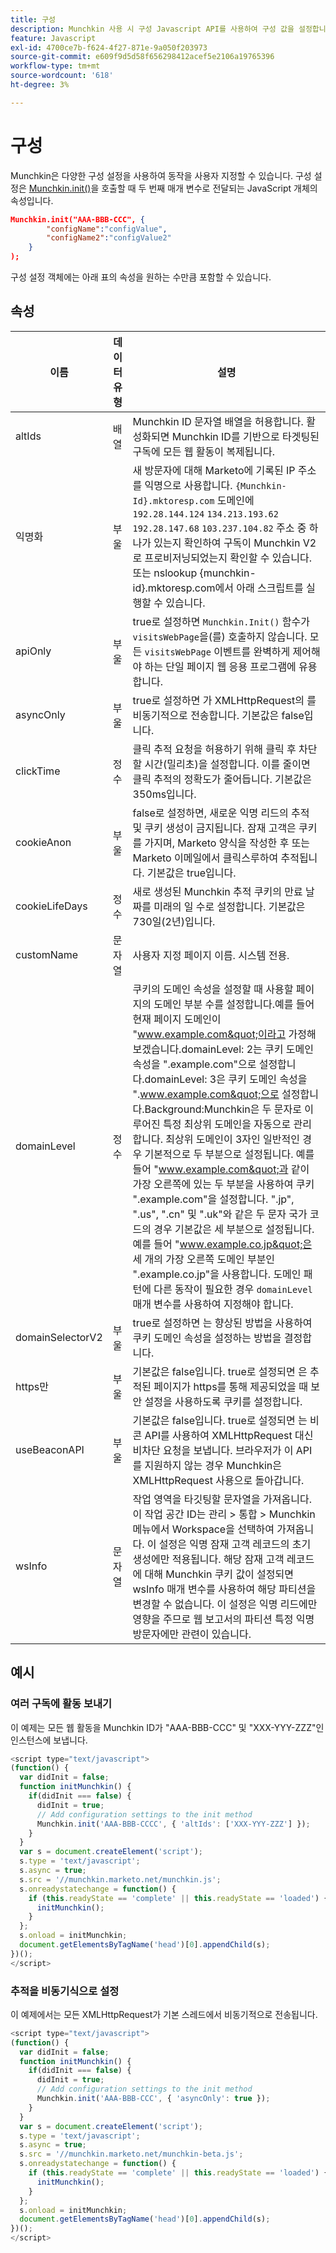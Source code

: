 ```yaml
---
title: 구성
description: Munchkin 사용 시 구성 Javascript API를 사용하여 구성 값을 설정합니다.
feature: Javascript
exl-id: 4700ce7b-f624-4f27-871e-9a050f203973
source-git-commit: e609f9d5d58f656298412acef5e2106a19765396
workflow-type: tm+mt
source-wordcount: '618'
ht-degree: 3%

---
```


# 구성

Munchkin은 다양한 구성 설정을 사용하여 동작을 사용자 지정할 수 있습니다. 구성 설정은 [Munchkin.init()](lead-tracking.md#munchkin-behavior)을 호출할 때 두 번째 매개 변수로 전달되는 JavaScript 개체의 속성입니다.

```json
Munchkin.init("AAA-BBB-CCC", {
        "configName":"configValue",
        "configName2":"configValue2"
    }
);
```

구성 설정 객체에는 아래 표의 속성을 원하는 수만큼 포함할 수 있습니다.

## 속성

| 이름 | 데이터 유형 | 설명 |
|---|---|---|
| altIds | 배열 | Munchkin ID 문자열 배열을 허용합니다. 활성화되면 Munchkin ID를 기반으로 타겟팅된 구독에 모든 웹 활동이 복제됩니다. |
| 익명화 | 부울 | 새 방문자에 대해 Marketo에 기록된 IP 주소를 익명으로 사용합니다. `{Munchkin-Id}.mktoresp.com` 도메인에 `192.28.144.124` `134.213.193.62` `192.28.147.68` `103.237.104.82` 주소 중 하나가 있는지 확인하여 구독이 Munchkin V2로 프로비저닝되었는지 확인할 수 있습니다. 또는 nslookup {munchkin-id}.mktoresp.com에서 아래 스크립트를 실행할 수 있습니다. | grep -E -c -e &quot;(192.28.144.124,134.213.193.62,192.28.147.68,103.237.104.82)&quot; 명령이 &#39;0&#39;을 출력하면 구독이 Munchkin V2로 프로비저닝되지 않습니다. 1 이상을 출력하면 구독이 프로비저닝됩니다. |
| apiOnly | 부울 | true로 설정하면 `Munchkin.Init()` 함수가 `visitsWebPage`을(를) 호출하지 않습니다. 모든 `visitsWebPage` 이벤트를 완벽하게 제어해야 하는 단일 페이지 웹 응용 프로그램에 유용합니다. |
| asyncOnly | 부울 | true로 설정하면 가 XMLHttpRequest의 를 비동기적으로 전송합니다. 기본값은 false입니다. |
| clickTime | 정수 | 클릭 추적 요청을 허용하기 위해 클릭 후 차단할 시간(밀리초)을 설정합니다. 이를 줄이면 클릭 추적의 정확도가 줄어듭니다. 기본값은 350ms입니다. |
| cookieAnon | 부울 | false로 설정하면, 새로운 익명 리드의 추적 및 쿠키 생성이 금지됩니다. 잠재 고객은 쿠키를 가지며, Marketo 양식을 작성한 후 또는 Marketo 이메일에서 클릭스루하여 추적됩니다. 기본값은 true입니다. |
| cookieLifeDays | 정수 | 새로 생성된 Munchkin 추적 쿠키의 만료 날짜를 미래의 일 수로 설정합니다. 기본값은 730일(2년)입니다. |
| customName | 문자열 | 사용자 지정 페이지 이름. 시스템 전용. |
| domainLevel | 정수 | 쿠키의 도메인 속성을 설정할 때 사용할 페이지의 도메인 부분 수를 설정합니다.예를 들어 현재 페이지 도메인이 &quot;www.example.com&quot;이라고 가정해 보겠습니다.domainLevel: 2는 쿠키 도메인 속성을 &quot;.example.com&quot;으로 설정합니다.domainLevel: 3은 쿠키 도메인 속성을 &quot;.www.example.com&quot;으로 설정합니다.Background:Munchkin은 두 문자로 이루어진 특정 최상위 도메인을 자동으로 관리합니다. 최상위 도메인이 3자인 일반적인 경우 기본적으로 두 부분으로 설정됩니다. 예를 들어 &quot;www.example.com&quot;과 같이 가장 오른쪽에 있는 두 부분을 사용하여 쿠키 &quot;.example.com&quot;을 설정합니다. &quot;.jp&quot;, &quot;.us&quot;, &quot;.cn&quot; 및 &quot;.uk&quot;와 같은 두 문자 국가 코드의 경우 기본값은 세 부분으로 설정됩니다. 예를 들어 &quot;www.example.co.jp&quot;은 세 개의 가장 오른쪽 도메인 부분인 &quot;.example.co.jp&quot;을 사용합니다. 도메인 패턴에 다른 동작이 필요한 경우 `domainLevel` 매개 변수를 사용하여 지정해야 합니다. |
| domainSelectorV2 | 부울 | true로 설정하면 는 향상된 방법을 사용하여 쿠키 도메인 속성을 설정하는 방법을 결정합니다. |
| https만 | 부울 | 기본값은 false입니다. true로 설정되면 은 추적된 페이지가 https를 통해 제공되었을 때 보안 설정을 사용하도록 쿠키를 설정합니다. |
| useBeaconAPI | 부울 | 기본값은 false입니다. true로 설정되면 는 비콘 API를 사용하여 XMLHttpRequest 대신 비차단 요청을 보냅니다. 브라우저가 이 API를 지원하지 않는 경우 Munchkin은 XMLHttpRequest 사용으로 돌아갑니다. |
| wsInfo | 문자열 | 작업 영역을 타깃팅할 문자열을 가져옵니다. 이 작업 공간 ID는 관리 > 통합 > Munchkin 메뉴에서 Workspace을 선택하여 가져옵니다. 이 설정은 익명 잠재 고객 레코드의 초기 생성에만 적용됩니다. 해당 잠재 고객 레코드에 대해 Munchkin 쿠키 값이 설정되면 wsInfo 매개 변수를 사용하여 해당 파티션을 변경할 수 없습니다. 이 설정은 익명 리드에만 영향을 주므로 웹 보고서의 파티션 특정 익명 방문자에만 관련이 있습니다. |

## 예시

### 여러 구독에 활동 보내기

이 예제는 모든 웹 활동을 Munchkin ID가 &quot;AAA-BBB-CCC&quot; 및 &quot;XXX-YYY-ZZZ&quot;인 인스턴스에 보냅니다.

```javascript
<script type="text/javascript">
(function() {
  var didInit = false;
  function initMunchkin() {
    if(didInit === false) {
      didInit = true;
      // Add configuration settings to the init method
      Munchkin.init('AAA-BBB-CCCC', { 'altIds': ['XXX-YYY-ZZZ'] });
    }
  }
  var s = document.createElement('script');
  s.type = 'text/javascript';
  s.async = true;
  s.src = '//munchkin.marketo.net/munchkin.js';
  s.onreadystatechange = function() {
    if (this.readyState == 'complete' || this.readyState == 'loaded') {
      initMunchkin();
    }
  };
  s.onload = initMunchkin;
  document.getElementsByTagName('head')[0].appendChild(s);
})();
</script>
```

### 추적을 비동기식으로 설정

이 예제에서는 모든 XMLHttpRequest가 기본 스레드에서 비동기적으로 전송됩니다.

```javascript
<script type="text/javascript">
(function() {
  var didInit = false;
  function initMunchkin() {
    if(didInit === false) {
      didInit = true;
      // Add configuration settings to the init method
      Munchkin.init('AAA-BBB-CCC', { 'asyncOnly': true });
    }
  }
  var s = document.createElement('script');
  s.type = 'text/javascript';
  s.async = true;
  s.src = '//munchkin.marketo.net/munchkin-beta.js';
  s.onreadystatechange = function() {
    if (this.readyState == 'complete' || this.readyState == 'loaded') {
      initMunchkin();
    }
  };
  s.onload = initMunchkin;
  document.getElementsByTagName('head')[0].appendChild(s);
})();
</script>
```
